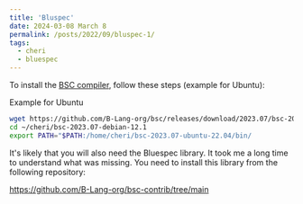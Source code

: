 ```yaml
---
title: 'Bluspec'
date: 2024-03-08 March 8
permalink: /posts/2022/09/bluspec-1/
tags:
  - cheri
  - bluespec
---
```



To install the [BSC compiler](https://github.com/B-Lang-org/bsc/releases), follow these steps (example for Ubuntu):
 
 
Example for Ubuntu 
```bash
wget https://github.com/B-Lang-org/bsc/releases/download/2023.07/bsc-2023.07-ubuntu-22.04.tar.gz 
cd ~/cheri/bsc-2023.07-debian-12.1 
export PATH="$PATH:/home/cheri/bsc-2023.07-ubuntu-22.04/bin/
```
It's likely that you will also need the Bluespec library. It took me a long time to understand what was missing. You need to install this library from the following repository: 

https://github.com/B-Lang-org/bsc-contrib/tree/main


